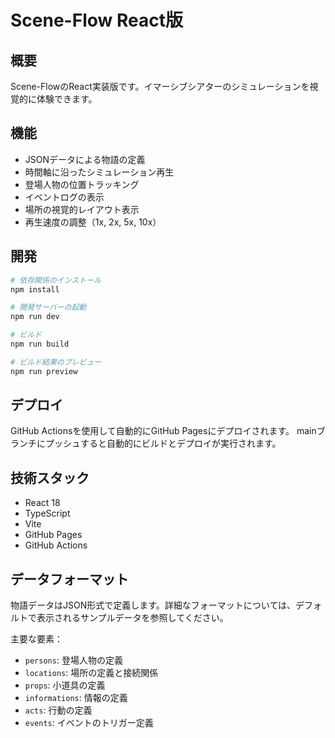 # Scene-Flow React版

## 概要

Scene-FlowのReact実装版です。イマーシブシアターのシミュレーションを視覚的に体験できます。

## 機能

- JSONデータによる物語の定義
- 時間軸に沿ったシミュレーション再生
- 登場人物の位置トラッキング
- イベントログの表示
- 場所の視覚的レイアウト表示
- 再生速度の調整（1x, 2x, 5x, 10x）

## 開発

```bash
# 依存関係のインストール
npm install

# 開発サーバーの起動
npm run dev

# ビルド
npm run build

# ビルド結果のプレビュー
npm run preview
```

## デプロイ

GitHub Actionsを使用して自動的にGitHub Pagesにデプロイされます。
mainブランチにプッシュすると自動的にビルドとデプロイが実行されます。

## 技術スタック

- React 18
- TypeScript
- Vite
- GitHub Pages
- GitHub Actions

## データフォーマット

物語データはJSON形式で定義します。詳細なフォーマットについては、デフォルトで表示されるサンプルデータを参照してください。

主要な要素：
- `persons`: 登場人物の定義
- `locations`: 場所の定義と接続関係
- `props`: 小道具の定義
- `informations`: 情報の定義
- `acts`: 行動の定義
- `events`: イベントのトリガー定義